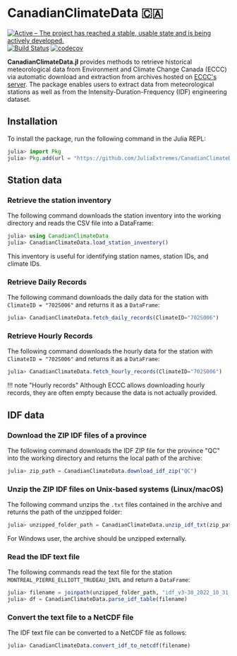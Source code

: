 # CanadianClimateData 🇨🇦

[![Active – The project has reached a stable, usable state and is being actively developed.](https://www.repostatus.org/badges/latest/active.svg)](https://www.repostatus.org/#active)
[![Build Status](https://github.com/JuliaExtremes/CanadianClimateData.jl/actions/workflows/CI.yml/badge.svg?branch=main)](https://github.com/JuliaExtremes/CanadianClimateData.jl/actions/workflows/CI.yml?query=branch%3Amain)
[![codecov](https://codecov.io/gh/JuliaExtremes/CanadianClimateData.jl/branch/dev/graph/badge.svg?token=7UGVMF0ENE)](https://codecov.io/gh/JuliaExtremes/CanadianClimateData.jl)

**CanadianClimateData.jl** provides methods to retrieve historical meteorological data from Environment and Climate Change Canada (ECCC) via automatic download and extraction from archives hosted on [ECCC's server](https://collaboration.cmc.ec.gc.ca/cmc/climate/Engineer_Climate/IDF/). The package enables users to extract data from meteorological stations as well as from the Intensity-Duration-Frequency (IDF) engineering dataset.

## Installation

To install the package, run the following command in the Julia REPL:

```julia
julia> import Pkg
julia> Pkg.add(url = "https://github.com/JuliaExtremes/CanadianClimateData.jl", rev = "main")
```

## Station data

### Retrieve the station inventory

The following command downloads the station inventory into the working directory and reads the CSV file into a DataFrame:

```julia
julia> using CanadianClimateData
julia> CanadianClimateData.load_station_inventory()
```

This inventory is useful for identifying station names, station IDs, and climate IDs.

### Retrieve Daily Records

The following command downloads the daily data for the station with `ClimateID = "702S006"` and returns it as a `DataFrame`:

```julia
julia> CanadianClimateData.fetch_daily_records(ClimateID="702S006")
```

### Retrieve Hourly Records

The following command downloads the hourly data for the station with `ClimateID = "702S006"` and returns it as a `DataFrame`:

```julia
julia> CanadianClimateData.fetch_hourly_records(ClimateID="702S006")
```

!!! note "Hourly records"
    Although ECCC allows downloading hourly records, they are often empty because the data is not actually provided.

## IDF data

### Download the ZIP IDF files of a province

The following command downloads the IDF ZIP file for the province "QC" into the working directory and returns the local path of the archive:

```julia
julia> zip_path = CanadianClimateData.download_idf_zip("QC")
```

### Unzip the ZIP IDF files on Unix-based systems (Linux/macOS)

The following command unzips the `.txt` files contained in the archive and returns the path of the unzipped folder:

```julia
julia> unzipped_folder_path = CanadianClimateData.unzip_idf_txt(zip_path)
```

For Windows user, the archive should be unzipped externally.

### Read the IDF text file

The following commands read the text file for the station `MONTREAL_PIERRE_ELLIOTT_TRUDEAU_INTL` and return a `DataFrame`:

```julia
julia> filename = joinpath(unzipped_folder_path, "idf_v3-30_2022_10_31_702_QC_702S006_MONTREAL_PIERRE_ELLIOTT_TRUDEAU_INTL.txt")
julia> df = CanadianClimateData.parse_idf_table(filename)
```

### Convert the text file to a NetCDF file

The IDF text file can be converted to a NetCDF file as follows:

```julia
julia> CanadianClimateData.convert_idf_to_netcdf(filename)
```

